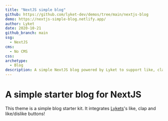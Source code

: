 ```yaml
---
title: "NextJS simple blog"
github: https://github.com/lyket-dev/demos/tree/main/nextjs-blog
demo: https://nextjs-simple-blog.netlify.app/
author: Lyket
date: 2020-10-21
github_branch: main
ssg:
  - NextJS
cms:
  - No CMS
css:
archetype:
  - Blog
description: A simple NextJS blog powered by Lyket to support like, clap and like/dislike buttons!
---
```


# A simple starter blog for NextJS

This theme is a simple blog starter kit. It integrates [Lykets](https://lyket.dev)'s like, clap and like/dislike buttons!
